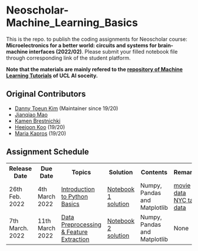 # Neoscholar-Machine_Learning_Basics

This is the repo. to publish the coding assignments for Neoscholar course: **Microelectronics for a better world: circuits and systems for brain-machine interfaces (2022/02)**. Please submit your filled notebook file through corresponding link of the student platform.

**Note that the materials are mainly refered to the [repository of Machine Learning Tutorials](https://github.com/UCLAIS/Machine-Learning-Tutorials) of UCL AI soceity.**

## Original Contributors

- [Danny Toeun Kim](https://github.com/kimdanny) (Maintainer since 19/20)
- [Jianqiao Mao](https://github.com/JianqiaoMao)
- [Kamen Brestnichki](https://github.com/KamenB)
- [Heejoon Koo](https://github.com/hee9joon) (19/20)
- [Maria Kapros](https://github.com/karyam) (19/20)

## Assignment Schedule

<table>
  <tr>
    <th>Release Date</th>
    <th>Due Date</th>
    <th>Topics</th>
    <th>Solution</th>
    <th>Contents</th>
    <th>Remarks</th>  
  </tr>
  
  <tr>
    <td>26th Feb. 2022</td>
    <td>4th March 2022</td>
    <td><a href="https://github.com/JianqiaoMao/Neoscholar-Machine_Learning_Basics/tree/main/Assignment%201">Introduction to Python Basics</a> <br></td>
    <td><a href="https://github.com/JianqiaoMao/Neoscholar-Machine_Learning_Basics/tree/main/Solutions"> Notebook 1 solution</a> <br></td>
    <td>Numpy, Pandas and Matplotlib</td>
    <td> 
        <a href="https://www.kaggle.com/PromptCloudHQ/imdb-data">movie data</a> <br>
        <a href="https://www.kaggle.com/c/nyc-taxi-trip-duration/data">NYC taxi data</a> 
    </td>
  </tr>
  
  <tr>
    <td>7th March. 2022</td>
    <td>11th March 2022</td>
    <td><a href="https://github.com/JianqiaoMao/Neoscholar-Machine_Learning_Basics/tree/main/Assignment%202">Data Preprocessing & Feature Extraction</a> <br></td>
    <td><a href="https://github.com/JianqiaoMao/Neoscholar-Machine_Learning_Basics/tree/main/Solutions"> Notebook 2 solution</a> <br></td>
    <td>Numpy, Pandas and Matplotlib</td>
    <td>
      None
    </td>  
  </tr>

    
</table>
